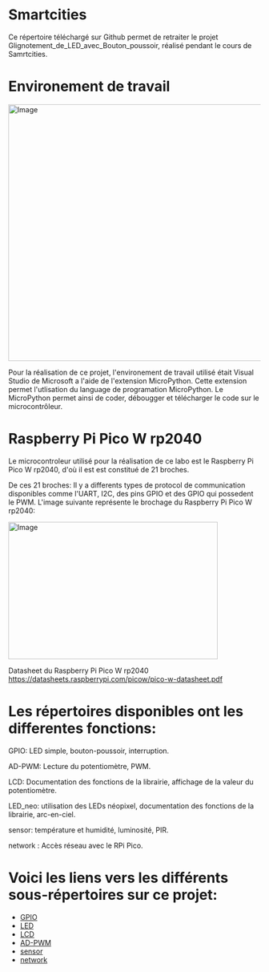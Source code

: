 # Smartcities

Ce répertoire téléchargé sur Github permet de retraiter le projet Glignotement_de_LED_avec_Bouton_poussoir, réalisé pendant le cours de Samrtcities. 

# Environement de travail
<img width="512" height="512" alt="Image" src="https://github.com/user-attachments/assets/f7c3e7da-45fd-404f-a46c-c288086f3f63" />

Pour la réalisation de ce projet, l'environement de travail utilisé était Visual Studio de Microsoft a l'aide de l'extension MicroPython.
Cette extension permet l'utlisation du language de programation MicroPython. Le MicroPython permet ainsi de coder, débougger et télécharger le code sur le microcontrôleur.

# Raspberry Pi Pico W rp2040

Le microcontroleur utilisé pour la réalisation de ce labo est le Raspberry Pi Pico W rp2040, d'où il  est est constitué de 21 broches.

De ces 21 broches: Il y a differents types de protocol de communication disponibles comme l'UART, I2C, des pins GPIO et des GPIO qui possedent le PWM.
L'image suivante représente le brochage du Raspberry Pi Pico W rp2040:

<img width="418" height="274" alt="Image" src="https://github.com/user-attachments/assets/ab606267-f51e-47b3-9563-2e294ae2c421" />

Datasheet du Raspberry Pi Pico W rp2040 https://datasheets.raspberrypi.com/picow/pico-w-datasheet.pdf

# Les répertoires disponibles ont les differentes fonctions:
GPIO: LED simple, bouton-poussoir, interruption.

AD-PWM: Lecture du potentiomètre, PWM.

LCD: Documentation des fonctions de la librairie, affichage de la valeur du potentiomètre.

LED_neo: utilisation des LEDs néopixel, documentation des fonctions de la librairie, arc-en-ciel.

sensor: température et humidité, luminosité, PIR.

network : Accès réseau avec le RPi Pico.

# Voici les liens vers les différents sous-répertoires sur ce projet:
- [GPIO](GPIO) 
- [LED](LED)
- [LCD](LCD)
- [AD-PWM](AD-PWM)
- [sensor](sensor)
- [network](network)

  


